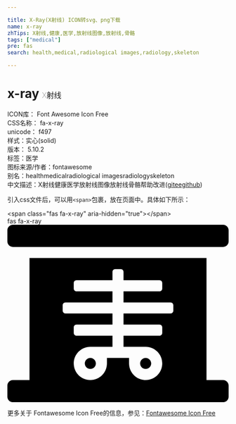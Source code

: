 ```yaml
---

title: X-Ray(X射线) ICON转svg、png下载
name: x-ray
zhTips: X射线,健康,医学,放射线图像,放射线,骨骼
tags: ["medical"]
pre: fas
search: health,medical,radiological images,radiology,skeleton

---
```


# x-ray  <small style="font-size: 60%;font-weight: 100">X射线</small>


<div class="detail-page">
<p>
<span>
ICON库：
<span class="badge-secondary badge">Font Awesome Icon Free</span> 
</span>
<br/>
<span>
CSS名称：
<span class="badge-secondary badge">fa-x-ray</span> 
</span>
<br/>
<span>
unicode：
<span class="badge-secondary badge">f497</span> 
<copy-btn content='f497' btn-title=""></copy-btn>
<copy-btn :content='String.fromCodePoint(parseInt("f497", 16))' btn-title="复制U"></copy-btn>
</span><br/><span>样式：<span class="badge-light badge">实心(solid)</span></span>
<br/>
<span>
版本：
<span class="badge-secondary badge">5.10.2</span> 
</span><br/><span>标签：<span class="badge-light badge"><router-link to="/tags/medical.html">医学</router-link></span></span>
<br/>
<span>图标来源/作者：<span class="badge-light badge">fontawesome</span></span> 
<br/>
<span>别名：<span class="badge-light badge">health</span><span class="badge-light badge">medical</span><span class="badge-light badge">radiological images</span><span class="badge-light badge">radiology</span><span class="badge-light badge">skeleton</span></span><br/><span class="zh-detail">中文描述：<span class="badge-primary badge">X射线</span><span class="badge-primary badge">健康</span><span class="badge-primary badge">医学</span><span class="badge-primary badge">放射线图像</span><span class="badge-primary badge">放射线</span><span class="badge-primary badge">骨骼</span><span class="help-link"><span>帮助改进</span>(<a href="https://gitee.com/liuwave/icon-helper/edit/master/json/fontawesome/solid/x-ray.json" target="_blank" rel="noopener noreferrer">gitee</a><a href="https://github.com/liuwave/icon-helper/edit/master/json/fontawesome/solid/x-ray.json" target="_blank" rel="noopener noreferrer">github</a></span>)</span><br/>
</p>
</div>
<div class="alert alert-dark">
  <i class="fas fa-x-ray fa-xs"></i>
  <i class="fas fa-x-ray fa-sm"></i>
  <i class="fas fa-x-ray fa-lg"></i>
  <i class="fas fa-x-ray fa-2x"></i>
  <i class="fas fa-x-ray fa-3x"></i>
  <i class="fas fa-x-ray fa-5x"></i>
  <i class="fas fa-x-ray fa-7x"></i>
</div>
<div>
  <p>引入css文件后，可以用<code>&lt;span&gt;</code>包裹，放在页面中。具体如下所示：    
  </p>
  <div class="alert alert-primary" style="font-size: 14px">
    &lt;span class="fas fa-x-ray" aria-hidden="true"&gt;&lt;/span&gt;
    <copy-btn content='<span class="fas fa-x-ray" aria-hidden="true"></span>'></copy-btn>
  </div>
  <div class="alert alert-secondary">
    <i class="fas fa-x-ray"
    style="font-size: 24px"
    aria-hidden="true"></i> fas fa-x-ray
    <copy-btn content="fas fa-x-ray" btn-title="复制图标名称"></copy-btn>
  </div>
</div>
<div id="svg" class="svg-wrap">
<svg xmlns="http://www.w3.org/2000/svg" viewBox="0 0 640 512"><path d="M240 384c-8.8 0-16 7.2-16 16s7.2 16 16 16 16-7.2 16-16-7.2-16-16-16zm160 32c8.8 0 16-7.2 16-16s-7.2-16-16-16-16 7.2-16 16 7.2 16 16 16zM624 0H16C7.2 0 0 7.2 0 16v32c0 8.8 7.2 16 16 16h608c8.8 0 16-7.2 16-16V16c0-8.8-7.2-16-16-16zm0 448h-48V96H64v352H16c-8.8 0-16 7.2-16 16v32c0 8.8 7.2 16 16 16h608c8.8 0 16-7.2 16-16v-32c0-8.8-7.2-16-16-16zM480 248c0 4.4-3.6 8-8 8H336v32h104c4.4 0 8 3.6 8 8v16c0 4.4-3.6 8-8 8H336v32h64c26.5 0 48 21.5 48 48s-21.5 48-48 48-48-21.5-48-48v-16h-64v16c0 26.5-21.5 48-48 48s-48-21.5-48-48 21.5-48 48-48h64v-32H200c-4.4 0-8-3.6-8-8v-16c0-4.4 3.6-8 8-8h104v-32H168c-4.4 0-8-3.6-8-8v-16c0-4.4 3.6-8 8-8h136v-32H200c-4.4 0-8-3.6-8-8v-16c0-4.4 3.6-8 8-8h104v-24c0-4.4 3.6-8 8-8h16c4.4 0 8 3.6 8 8v24h104c4.4 0 8 3.6 8 8v16c0 4.4-3.6 8-8 8H336v32h136c4.4 0 8 3.6 8 8v16z"/></svg>
</div>
<detail full-name='fa-x-ray'></detail>
    
<div><p>更多关于  Fontawesome Icon Free的信息，参见：<a target="_blank" href="https://iconhelper.cn/fontawesome.html">Fontawesome Icon Free</a>
</p></div>
